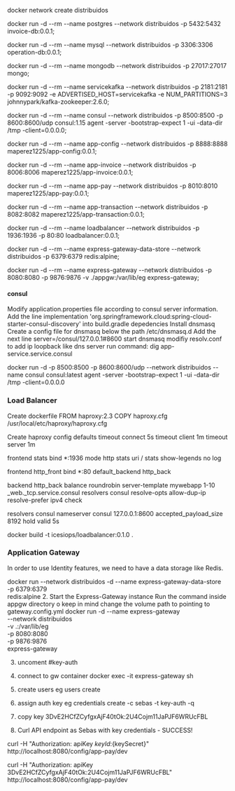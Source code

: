 docker network create distribuidos

docker run -d --rm --name postgres --network distribuidos -p 5432:5432 invoice-db:0.0.1;

docker run -d --rm --name mysql --network distribuidos -p 3306:3306 operation-db:0.0.1;

docker run -d --rm --name mongodb --network distribuidos -p 27017:27017 mongo;

docker run -d --rm --name servicekafka --network distribuidos -p 2181:2181 -p 9092:9092 -e ADVERTISED_HOST=servicekafka -e NUM_PARTITIONS=3 johnnypark/kafka-zookeeper:2.6.0;

docker run -d --rm --name consul --network distribuidos -p 8500:8500 -p 8600:8600/udp consul:1.15 agent -server -bootstrap-expect 1 -ui -data-dir /tmp -client=0.0.0.0;

docker run -d --rm --name app-config --network distribuidos -p 8888:8888 maperez1225/app-config:0.0.1;

docker run -d --rm --name app-invoice --network distribuidos -p 8006:8006 maperez1225/app-invoice:0.0.1;

docker run -d --rm --name app-pay --network distribuidos -p 8010:8010 maperez1225/app-pay:0.0.1;

docker run -d --rm --name app-transaction --network distribuidos -p 8082:8082 maperez1225/app-transaction:0.0.1;

docker run -d --rm --name loadbalancer --network distribuidos -p 1936:1936 -p 80:80 loadbalancer:0.0.1;

docker run -d --rm --name express-gateway-data-store --network distribuidos -p 6379:6379 redis:alpine;

docker run -d --rm --name express-gateway --network distribuidos -p 8080:8080 -p 9876:9876 -v ./appgw:/var/lib/eg express-gateway;

#### consul

Modify application.properties file according to consul server information.
Add the line  implementation 'org.springframework.cloud:spring-cloud-starter-consul-discovery' into build.gradle depedencies
Install dnsmasq
Create a config file for dnsmasq below the path /etc/dnsmasq.d
Add the next line server=/consul/127.0.0.1#8600
start dnsmasq
modifiy resolv.conf to add ip loopback like dns server
run command: dig app-service.service.consul

docker run -d -p 8500:8500 -p 8600:8600/udp --network distribuidos --name consul consul:latest agent -server -bootstrap-expect 1 -ui -data-dir /tmp -client=0.0.0.0

### Load Balancer
Create dockerfile 
FROM haproxy:2.3
COPY haproxy.cfg /usr/local/etc/haproxy/haproxy.cfg

Create haproxy config
defaults
   timeout connect 5s
   timeout client 1m
   timeout server 1m

frontend stats
   bind *:1936
   mode http
   stats uri /
   stats show-legends
   no log

frontend http_front
   bind *:80
   default_backend http_back

backend http_back
    balance roundrobin
    server-template mywebapp 1-10 _web._tcp.service.consul resolvers consul resolve-opts allow-dup-ip resolve-prefer ipv4 check

resolvers consul
    nameserver consul 127.0.0.1:8600
    accepted_payload_size 8192
    hold valid 5s

docker build -t icesiops/loadbalancer:0.1.0 .

### Application Gateway

In order to use Identity features, we need to have a data storage like Redis.

docker run --network distribuidos -d --name express-gateway-data-store \
                -p 6379:6379 \
                redis:alpine
2. Start the Express-Gateway instance
Run the command inside appgw directory o keep in mind change the volume path to pointing to gateway.config.yml
docker run -d --name express-gateway \
    --network distribuidos \
    -v .:/var/lib/eg \
    -p 8080:8080 \
    -p 9876:9876 \
    express-gateway

3. uncoment #key-auth
4. connect to gw container
docker exec -it express-gateway sh

5. create users
eg users create

6. assign auth key
eg credentials create -c sebas -t key-auth -q

7. copy key 3DvE2HCfZCyfgxAjF40tOk:2U4Cojm11JaPJF6WRUcFBL

8. Curl API endpoint as Sebas  with key credentials - SUCCESS!

curl -H "Authorization: apiKey ${keyId}:${keySecret}" http://localhost:8080/config/app-pay/dev

curl -H "Authorization: apiKey 3DvE2HCfZCyfgxAjF40tOk:2U4Cojm11JaPJF6WRUcFBL" http://localhost:8080/config/app-pay/dev
